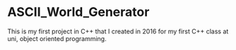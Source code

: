 # ASCII_World_Generator

This is my first project in C++ that I created in 2016 for my first C++ class at uni, object oriented programming.